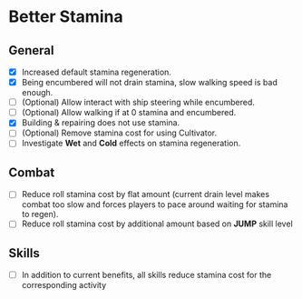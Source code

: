 # Better Stamina
## General
- [X] Increased default stamina regeneration.
- [X] Being encumbered will not drain stamina, slow walking speed is bad enough.
- [ ] \(Optional) Allow interact with ship steering while encumbered.
- [ ] \(Optional) Allow walking if at 0 stamina and encumbered.
- [X] Building & repairing does not use stamina.
- [ ] \(Optional) Remove stamina cost for using Cultivator.
- [ ] Investigate **Wet** and **Cold** effects on stamina regeneration.

## Combat
- [ ] Reduce roll stamina cost by flat amount (current drain level makes combat too slow and forces players to pace around waiting for stamina to regen).
- [ ] Reduce roll stamina cost by additional amount based on **JUMP** skill level

## Skills
- [ ] In addition to current benefits, all skills reduce stamina cost for the corresponding activity
